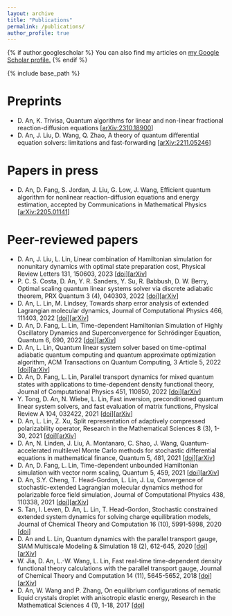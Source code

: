 ```yaml
---
layout: archive
title: "Publications"
permalink: /publications/
author_profile: true
---
```


{% if author.googlescholar %}
  You can also find my articles on <u><a href="{{author.googlescholar}}">my Google Scholar profile</a>.</u>
{% endif %}

{% include base_path %}

Preprints
======
* D. An, K. Trivisa, Quantum algorithms for linear and non-linear fractional reaction-diffusion equations [[arXiv:2310.18900](https://arxiv.org/abs/2310.18900)]
* D. An, J. Liu, D. Wang, Q. Zhao, A theory of quantum differential equation solvers: limitations and fast-forwarding [[arXiv:2211.05246](https://arxiv.org/abs/2211.05246)]


Papers in press
======
* D. An, D. Fang, S. Jordan, J. Liu, G. Low, J. Wang, Efficient quantum algorithm for nonlinear reaction-diffusion equations and energy estimation, accepted by Communications in Mathematical Physics [[arXiv:2205.01141](https://arxiv.org/abs/2205.01141)]


Peer-reviewed papers
======
* D. An, J. Liu, L. Lin, Linear combination of Hamiltonian simulation for nonunitary dynamics with optimal state preparation cost, Physical Review Letters 131, 150603, 2023 [[doi](https://doi.org/10.1103/PhysRevLett.131.150603)][[arXiv](https://arxiv.org/abs/2303.01029)]
* P. C. S. Costa, D. An, Y. R. Sanders, Y. Su, R. Babbush, D. W. Berry, Optimal scaling quantum linear systems solver via discrete adiabatic theorem, PRX Quantum 3 (4), 040303, 2022 [[doi](https://doi.org/10.1103/PRXQuantum.3.040303)][[arXiv](https://arxiv.org/abs/2111.08152)]
* D. An, L. Lin, M. Lindsey, Towards sharp error analysis of extended Lagrangian molecular dynamics, Journal of Computational Physics 466, 111403, 2022 [[doi](https://doi.org/10.1016/j.jcp.2022.111403)][[arXiv](https://arxiv.org/abs/2010.07508)]
* D. An, D. Fang, L. Lin, Time-dependent Hamiltonian Simulation of Highly Oscillatory Dynamics and Superconvergence for Schrödinger Equation, Quantum 6, 690, 2022 [[doi](https://doi.org/10.22331/q-2022-04-15-690)][[arXiv](https://arxiv.org/abs/2111.03103)]
* D. An, L. Lin, Quantum linear system solver based on time-optimal adiabatic quantum computing and quantum approximate optimization algorithm, ACM Transactions on Quantum Computing, 3 Article 5, 2022 [[doi](https://doi.org/10.1145/3498331)][[arXiv](https://arxiv.org/abs/1909.05500)]
* D. An, D. Fang, L. Lin, Parallel transport dynamics for mixed quantum states with applications to time-dependent density functional theory, Journal of Computational Physics 451, 110850, 2022 [[doi](https://doi.org/10.1016/j.jcp.2021.110850)][[arXiv](https://arxiv.org/abs/2105.14755)]
* Y. Tong, D. An, N. Wiebe, L. Lin, Fast inversion, preconditioned quantum linear system solvers, and fast evaluation of matrix functions, Physical Review A 104, 032422, 2021 [[doi](https://doi.org/10.1103/PhysRevA.104.032422)][[arXiv](https://arxiv.org/abs/2008.13295)]
* D. An, L. Lin, Z. Xu, Split representation of adaptively compressed polarizability operator, Research in the Mathematical Sciences 8 (3), 1-30, 2021 [[doi](https://doi.org/10.1007/s40687-021-00285-0)][[arXiv](https://arxiv.org/abs/2002.08770)]
* D. An, N. Linden, J. Liu, A. Montanaro, C. Shao, J. Wang, Quantum-accelerated multilevel Monte Carlo methods for stochastic differential equations in mathematical finance, Quantum 5, 481, 2021 [[doi](https://doi.org/10.22331/q-2021-06-24-481)][[arXiv](https://arxiv.org/abs/2012.06283)]
* D. An, D. Fang, L. Lin, Time-dependent unbounded Hamiltonian simulation with vector norm scaling, Quantum 5, 459, 2021 [[doi](https://doi.org/10.22331/q-2021-05-26-459)][[arXiv](https://arxiv.org/abs/2012.13105)]
* D. An, S.Y. Cheng, T. Head-Gordon, L. Lin, J. Lu, Convergence of stochastic-extended Lagrangian molecular dynamics method for polarizable force field simulation, Journal of Computational Physics 438, 110338, 2021 [[doi](https://doi.org/10.1016/j.jcp.2021.110338)][[arXiv](https://arxiv.org/abs/1904.12082)]
* S. Tan, I. Leven, D. An, L. Lin, T. Head-Gordon, Stochastic constrained extended system dynamics for solving charge equilibration models, Journal of Chemical Theory and Computation 16 (10), 5991-5998, 2020 [[doi](https://doi.org/10.1021/acs.jctc.0c00514)]
* D. An and L. Lin, Quantum dynamics with the parallel transport gauge, SIAM Multiscale Modeling & Simulation 18 (2), 612-645, 2020 [[doi](https://doi.org/10.1137/18M1179304)][[arXiv](https://arxiv.org/abs/1804.02095)]
* W. Jia, D. An, L.-W. Wang, L. Lin, Fast real-time time-dependent density functional theory calculations with the parallel transport gauge, Journal of Chemical Theory and Computation 14 (11), 5645-5652, 2018 [[doi](https://doi.org/10.1021/acs.jctc.8b00580)][[arXiv](https://arxiv.org/abs/1805.10575)]
* D. An, W. Wang and P. Zhang, On equilibrium configurations of nematic liquid crystals droplet with anisotropic elastic energy, Research in the Mathematical Sciences 4 (1), 1-18, 2017 [[doi](https://doi.org/10.1186/s40687-016-0094-5)]
